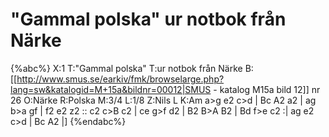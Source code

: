 # "Gammal polska" ur notbok från Närke

{%abc%}
X:1
T:"Gammal polska"
T:ur notbok från Närke
B:[[http://www.smus.se/earkiv/fmk/browselarge.php?lang=sw&katalogid=M+15a&bildnr=00012|SMUS - katalog M15a bild 12]] nr 26
O:Närke
R:Polska
M:3/4
L:1/8
Z:Nils L
K:Am
a>g e2 c>d | Bc A2 a2 | ag b>a gf | f2 e2 z2 :: c2 c>B c2 | ce g>f d2 | 
B2 B>A B2 | Bd f>e c2 :| ag e2 c>d | Bc A2 |]
{%endabc%}
